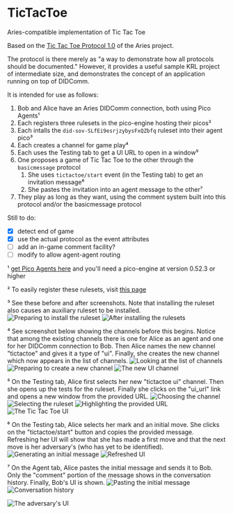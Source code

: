 # TicTacToe
Aries-compatible implementation of Tic Tac Toe

Based on the [Tic Tac Toe Protocol 1.0](https://github.com/Picolab/TicTacToe) of the Aries project.

The protocol is there merely as "a way to demonstrate how all protocols should be documented." 
However, it provides a useful sample KRL project of intermediate size, 
and demonstrates the concept of an application running on top of DIDComm.

It is intended for use as follows:

1. Bob and Alice have an Aries DIDComm connection, both using Pico Agents¹
1. Each registers three rulesets in the pico-engine hosting their picos²
1. Each intalls the `did-sov-SLfEi9esrjzybysFxQZbfq` ruleset into their agent pico³
1. Each creates a channel for game play⁴
1. Each uses the Testing tab to get a UI URL to open in a window⁵
1. One proposes a game of Tic Tac Toe to the other through the `basicmessage` protocol
    1. She uses `tictactoe/start` event (in the Testing tab) to get an invitation message⁶
    1. She pastes the invitation into an agent message to the other⁷
1. They play as long as they want, using the comment system built into this protocol and/or the basicmessage protocol


Still to do:

- [x] detect end of game
- [x] use the actual protocol as the event attributes
- [ ] add an in-game comment facility?
- [ ] modify to allow agent-agent routing

¹ [get Pico Agents here](https://github.com/Picolab/G2S) and you'll need a pico-engine at version 0.52.3 or higher

² To easily register these rulesets, visit [this page](https://picolab.github.io/TicTacToe/rids.html)

³ See these before and after screenshots. Note that installing the ruleset also causes an auxiliary ruleset to be installed.
![Preparing to install the ruleset](https://github.com/Picolab/TicTacToe/blob/master/images/Step3a.png)
![After installing the rulesets](https://github.com/Picolab/TicTacToe/blob/master/images/Step3b.png)

⁴ See screenshot below showing the channels before this begins.
Notice that among the existing channels there is one for Alice as an agent and one for her DIDComm connection to Bob.
Then Alice names the new channel "tictactoe" and gives it a type of "ui".
Finally, she creates the new channel which now appears in the list of channels.
![Looking at the list of channels](https://github.com/Picolab/TicTacToe/blob/master/images/Step4a.png)
![Preparing to create a new channel](https://github.com/Picolab/TicTacToe/blob/master/images/Step4b.png)
![The new UI channel](https://github.com/Picolab/TicTacToe/blob/master/images/Step4c.png)

⁵ On the Testing tab, Alice first selects her new "tictactoe ui" channel. 
Then she opens up the tests for the ruleset. 
Finally she clicks on the "ui_url" link and opens a new window from the provided URL.
![Choosing the channel](https://github.com/Picolab/TicTacToe/blob/master/images/Step5a.png)
![Selecting the ruleset](https://github.com/Picolab/TicTacToe/blob/master/images/Step5b.png)
![Highlighting the provided URL](https://github.com/Picolab/TicTacToe/blob/master/images/Step5c.png)
![The Tic Tac Toe UI](https://github.com/Picolab/TicTacToe/blob/master/images/Step5d.png)

⁶ On the Testing tab, Alice selects her mark and an initial move.
She clicks on the "tictactoe/start" button and copies the provided message.
Refreshing her UI will show that she has made a first move and that the next move is her adversary's
(who has yet to be identified).
![Generating an initial message](https://github.com/Picolab/TicTacToe/blob/master/images/Step6.png)
![Refreshed UI](https://github.com/Picolab/TicTacToe/blob/master/images/Step6b.png)

⁷ On the Agent tab, Alice pastes the initial message and sends it to Bob.
Only the "comment" portion of the message shows in the conversation history.
Finally, Bob's UI is shown.
![Pasting the initial message](https://github.com/Picolab/TicTacToe/blob/master/images/Step7.png)
![Conversation history](https://github.com/Picolab/TicTacToe/blob/master/images/Step7b.png)

![The adversary's UI](https://github.com/Picolab/TicTacToe/blob/master/images/Step7c.png)

